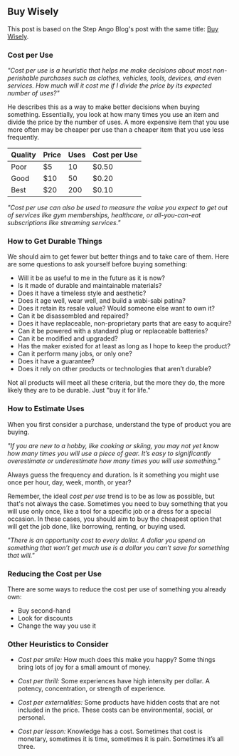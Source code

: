 ## Buy Wisely

This post is based on the Step Ango Blog's post with the same title:
[Buy Wisely](https://stephango.com/buy-wisely).

### Cost per Use

_"Cost per use is a heuristic that helps me make decisions about most
non-perishable purchases such as clothes, vehicles, tools, devices, and even
services. How much will it cost me if I divide the price by its expected number
of uses?"_

He describes this as a way to make better decisions when buying something.
Essentially, you look at how many times you use an item and divide the price by
the number of uses. A more expensive item that you use more often may be cheaper
per use than a cheaper item that you use less frequently.

| Quality | Price | Uses | Cost per Use |
| ------- | ----- | ---- | ------------ |
| Poor    | $5    | 10   | $0.50        |
| Good    | $10   | 50   | $0.20        |
| Best    | $20   | 200  | $0.10        |

_"Cost per use can also be used to measure the value you expect to get out of
services like gym memberships, healthcare, or all-you-can-eat subscriptions like
streaming services."_

### How to Get Durable Things

We should aim to get fewer but better things and to take care of them. Here are
some questions to ask yourself before buying something:

- Will it be as useful to me in the future as it is now?
- Is it made of durable and maintainable materials?
- Does it have a timeless style and aesthetic?
- Does it age well, wear well, and build a wabi-sabi patina?
- Does it retain its resale value? Would someone else want to own it?
- Can it be disassembled and repaired?
- Does it have replaceable, non-proprietary parts that are easy to acquire?
- Can it be powered with a standard plug or replaceable batteries?
- Can it be modified and upgraded?
- Has the maker existed for at least as long as I hope to keep the product?
- Can it perform many jobs, or only one?
- Does it have a guarantee?
- Does it rely on other products or technologies that aren’t durable?

Not all products will meet all these criteria, but the more they do, the more
likely they are to be durable. Just "buy it for life."

### How to Estimate Uses

When you first consider a purchase, understand the type of product you are
buying.

_"If you are new to a hobby, like cooking or skiing, you may not yet know how
many times you will use a piece of gear. It’s easy to significantly overestimate
or underestimate how many times you will use something."_

Always guess the frequency and duration. Is it something you might use once per
hour, day, week, month, or year?

Remember, the ideal _cost per use_ trend is to be as low as possible, but that's
not always the case. Sometimes you need to buy something that you will use only
once, like a tool for a specific job or a dress for a special occasion. In these
cases, you should aim to buy the cheapest option that will get the job done,
like borrowing, renting, or buying used.

_"There is an opportunity cost to every dollar. A dollar you spend on something
that won’t get much use is a dollar you can’t save for something that will."_

### Reducing the Cost per Use

There are some ways to reduce the cost per use of something you already own:

- Buy second-hand
- Look for discounts
- Change the way you use it

### Other Heuristics to Consider

- _Cost per smile:_ How much does this make you happy? Some things bring lots of
  joy for a small amount of money.
- _Cost per thrill:_ Some experiences have high intensity per dollar. A potency,
  concentration, or strength of experience.
- _Cost per externalities:_ Some products have hidden costs that are not
  included in the price. These costs can be environmental, social, or personal.

- _Cost per lesson:_ Knowledge has a cost. Sometimes that cost is monetary,
  sometimes it is time, sometimes it is pain. Sometimes it’s all three.
